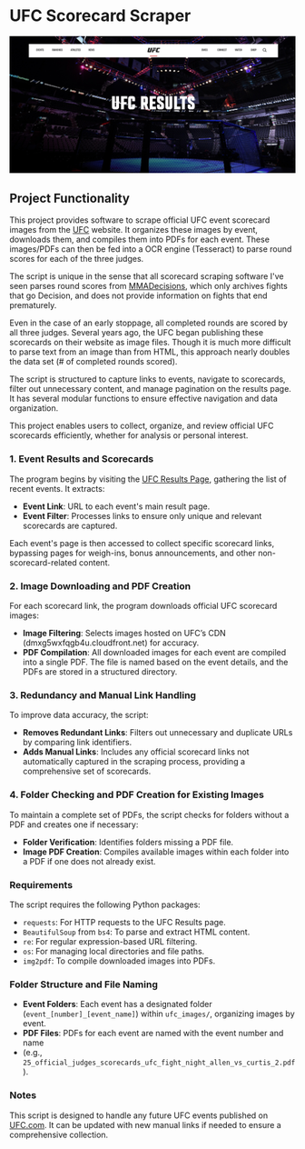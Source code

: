 # UFC Scorecard Scraper

![UFC Scorecard - Results Page](https://github.com/maxwellbrenner/UFC-Scorecard-Scraper/raw/main/images%20(UFC.com)/UFC%20Scorecard%20-%20Results%20Page.png)

## Project Functionality

This project provides software to scrape official UFC event scorecard images from the [UFC](https://www.ufc.com/) website. It organizes these images by event, downloads them, and compiles them into PDFs for each event. These images/PDFs can then be fed into a OCR engine (Tesseract) to parse round scores for each of the three judges.

The script is unique in the sense that all scorecard scraping software I've seen parses round scores from [MMADecisions](https://mmadecisions.com/), which only archives fights that go Decision, and does not provide information on fights that end prematurely. 

Even in the case of an early stoppage, all completed rounds are scored by all three judges. Several years ago, the UFC began publishing these scorecards on their website as image files. Though it is much more difficult to parse text from an image than from HTML, this approach nearly doubles the data set (# of completed rounds scored). 

The script is structured to capture links to events, navigate to scorecards, filter out unnecessary content, and manage pagination on the results page. It has several modular functions to ensure effective navigation and data organization.

This project enables users to collect, organize, and review official UFC scorecards efficiently, whether for analysis or personal interest.

### 1. Event Results and Scorecards

The program begins by visiting the [UFC Results Page](https://www.ufc.com/results?language_content_entity=en), gathering the list of recent events. It extracts:
- **Event Link**: URL to each event's main result page.
- **Event Filter**: Processes links to ensure only unique and relevant scorecards are captured.

Each event's page is then accessed to collect specific scorecard links, bypassing pages for weigh-ins, bonus announcements, and other non-scorecard-related content.

### 2. Image Downloading and PDF Creation

For each scorecard link, the program downloads official UFC scorecard images:
- **Image Filtering**: Selects images hosted on UFC’s CDN (dmxg5wxfqgb4u.cloudfront.net) for accuracy.
- **PDF Compilation**: All downloaded images for each event are compiled into a single PDF. The file is named based on the event details, and the PDFs are stored in a structured directory.

### 3. Redundancy and Manual Link Handling

To improve data accuracy, the script:
- **Removes Redundant Links**: Filters out unnecessary and duplicate URLs by comparing link identifiers.
- **Adds Manual Links**: Includes any official scorecard links not automatically captured in the scraping process, providing a comprehensive set of scorecards.

### 4. Folder Checking and PDF Creation for Existing Images

To maintain a complete set of PDFs, the script checks for folders without a PDF and creates one if necessary:
- **Folder Verification**: Identifies folders missing a PDF file.
- **Image PDF Creation**: Compiles available images within each folder into a PDF if one does not already exist.

### Requirements

The script requires the following Python packages:
- `requests`: For HTTP requests to the UFC Results page.
- `BeautifulSoup` from `bs4`: To parse and extract HTML content.
- `re`: For regular expression-based URL filtering.
- `os`: For managing local directories and file paths.
- `img2pdf`: To compile downloaded images into PDFs.

### Folder Structure and File Naming

- **Event Folders**: Each event has a designated folder (`event_[number]_[event_name]`) within `ufc_images/`, organizing images by event.
- **PDF Files**: PDFs for each event are named with the event number and name
- (e.g., `25_official_judges_scorecards_ufc_fight_night_allen_vs_curtis_2.pdf`).

### Notes

This script is designed to handle any future UFC events published on [UFC.com](https://www.ufc.com/). It can be updated with new manual links if needed to ensure a comprehensive collection.

